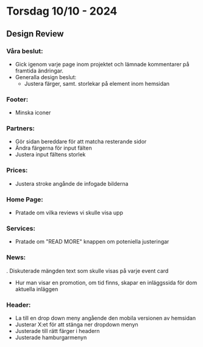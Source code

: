 # Torsdag 10/10 - 2024

## Design Review

### Våra beslut:
- Gick igenom varje page inom projektet och lämnade kommentarer på framtida ändringar.
- Generalla design beslut:
  - Justera färger, samt. storlekar på element inom hemsidan

### Footer:
- Minska iconer

### Partners:
- Gör sidan bereddare för att matcha resterande sidor
- Ändra färgerna för input fälten
- Justera input fältens storlek

### Prices:
- Justera stroke angånde de infogade bilderna

### Home Page:
- Pratade om vilka reviews vi skulle visa upp

### Services:
- Pratade om "READ MORE" knappen om poteniella justeringar

### News:
. Diskuterade mängden text som skulle visas på varje event card
- Hur man visar en promotion, om tid finns, skapar en inläggssida för dom aktuella inläggen

### Header:
- La till en drop down meny angående den mobila versionen av hemsidan
- Justerar X:et för att stänga ner dropdown menyn
- Justerade till rätt färger i headern
- Justerade hamburgarmenyn